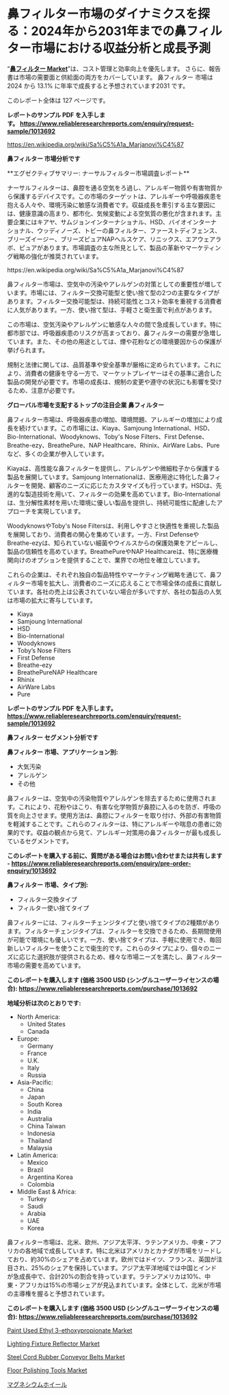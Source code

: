 <p><h1>鼻フィルター市場のダイナミクスを探る：2024年から2031年までの鼻フィルター市場における収益分析と成長予測</h1></p><p>&ldquo;<strong><a href="https://www.reliableresearchreports.com/nasal-filter-r1013692">鼻フィルター Market</a></strong>&rdquo;は、コスト管理と効率向上を優先します。 さらに、報告書は市場の需要面と供給面の両方をカバーしています。 鼻フィルター 市場は 2024 から 13.1% に年率で成長すると予想されています2031 です。</p>
<p>このレポート全体は 127 ページです。</p>
<p><strong>レポートのサンプル PDF を入手します。&nbsp;<a href="https://www.reliableresearchreports.com/enquiry/request-sample/1013692">https://www.reliableresearchreports.com/enquiry/request-sample/1013692</a></strong></p>
<p><a href="https://en.wikipedia.org/wiki/Sa%C5%A1a_Marjanovi%C4%87">https://en.wikipedia.org/wiki/Sa%C5%A1a_Marjanovi%C4%87</a></p>
<p><strong>鼻フィルター 市場分析です</strong></p>
<p><p>**エグゼクティブサマリー: ナーサルフィルター市場調査レポート**</p><p>ナーサルフィルターは、鼻腔を通る空気をろ過し、アレルギー物質や有害物質から保護するデバイスです。この市場のターゲットは、アレルギーや呼吸器疾患を抱える人々や、環境汚染に敏感な消費者です。収益成長を牽引する主な要因には、健康意識の高まり、都市化、気候変動による空気質の悪化が含まれます。主要企業にはキアヤ、サムジョンインターナショナル、HSD、バイオインターナショナル、ウッディノーズ、トビーの鼻フィルター、ファーストディフェンス、ブリーズイージー、ブリーズピュアNAPヘルスケア、リニックス、エアウェアラボ、ピュアがあります。市場調査の主な所見として、製品の革新やマーケティング戦略の強化が推奨されています。</p></p>
<p>https://en.wikipedia.org/wiki/Sa%C5%A1a_Marjanovi%C4%87</p>
<p><p>鼻フィルター市場は、空気中の汚染やアレルゲンの対策としての重要性が増しています。市場には、フィルター交換可能型と使い捨て型の2つの主要なタイプがあります。フィルター交換可能型は、持続可能性とコスト効率を重視する消費者に人気があります。一方、使い捨て型は、手軽さと衛生面で利点があります。</p><p>この市場は、空気汚染やアレルゲンに敏感な人々の間で急成長しています。特に都市部では、呼吸器疾患のリスクが高まっており、鼻フィルターの需要が急増しています。また、その他の用途としては、煙や花粉などの環境要因からの保護が挙げられます。</p><p>規制と法律に関しては、品質基準や安全基準が厳格に定められています。これにより、消費者の健康を守る一方で、マーケットプレイヤーはその基準に適合した製品の開発が必要です。市場の成長は、規制の変更や遵守の状況にも影響を受けるため、注意が必要です。</p></p>
<p><strong>グローバル市場を支配するトップの注目企業 鼻フィルター</strong></p>
<p><p>鼻フィルター市場は、呼吸器疾患の増加、環境問題、アレルギーの増加により成長を続けています。この市場には、Kiaya、Samjoung International、HSD、Bio-International、Woodyknows、Toby's Nose Filters、First Defense、Breathe-ezy、BreathePure、NAP Healthcare、Rhinix、AirWare Labs、Pureなど、多くの企業が参入しています。</p><p>Kiayaは、高性能な鼻フィルターを提供し、アレルゲンや微細粒子から保護する製品を展開しています。Samjoung Internationalは、医療用途に特化した鼻フィルターを開発、顧客のニーズに応じたカスタマイズも行っています。HSDは、先進的な製造技術を用いて、フィルターの効果を高めています。Bio-Internationalは、生分解性素材を用いた環境に優しい製品を提供し、持続可能性に配慮したアプローチを実現しています。</p><p>WoodyknowsやToby's Nose Filtersは、利用しやすさと快適性を重視した製品を展開しており、消費者の関心を集めています。一方、First DefenseやBreathe-ezyは、知られていない細菌やウイルスからの保護効果をアピールし、製品の信頼性を高めています。BreathePureやNAP Healthcareは、特に医療機関向けのオプションを提供することで、業界での地位を確立しています。</p><p>これらの企業は、それぞれ独自の製品特性やマーケティング戦略を通じて、鼻フィルター市場を拡大し、消費者のニーズに応えることで市場全体の成長に貢献しています。各社の売上は公表されていない場合が多いですが、各社の製品の人気は市場の拡大に寄与しています。</p></p>
<p><ul><li>Kiaya</li><li>Samjoung International</li><li>HSD</li><li>Bio-International</li><li>Woodyknows</li><li>Toby’s Nose Filters</li><li>First Defense</li><li>Breathe-ezy</li><li>BreathePureNAP Healthcare</li><li>Rhinix</li><li>AirWare Labs</li><li>Pure</li></ul></p>
<p><strong>レポートのサンプル PDF を入手します。 <a href="https://www.reliableresearchreports.com/enquiry/request-sample/1013692">https://www.reliableresearchreports.com/enquiry/request-sample/1013692</a></strong></p>
<p><strong>鼻フィルター セグメント分析です</strong></p>
<p><strong>鼻フィルター 市場、アプリケーション別:</strong></p>
<p><ul><li>大気汚染</li><li>アレルゲン</li><li>その他</li></ul></p>
<p><p>鼻フィルターは、空気中の汚染物質やアレルゲンを除去するために使用されます。これにより、花粉やほこり、有害な化学物質が鼻腔に入るのを防ぎ、呼吸の質を向上させます。使用方法は、鼻腔にフィルターを取り付け、外部の有害物質を軽減することです。これらのフィルターは、特にアレルギーや喘息の患者に効果的です。収益の観点から見て、アレルギー対策用の鼻フィルターが最も成長しているセグメントです。</p></p>
<p><strong>このレポートを購入する前に、質問がある場合はお問い合わせまたは共有します - <a href="https://www.reliableresearchreports.com/enquiry/pre-order-enquiry/1013692">https://www.reliableresearchreports.com/enquiry/pre-order-enquiry/1013692</a></strong></p>
<p><strong>鼻フィルター 市場、タイプ別:</strong></p>
<p><ul><li>フィルター交換タイプ</li><li>フィルター使い捨てタイプ</li></ul></p>
<p><p>鼻フィルターには、フィルターチェンジタイプと使い捨てタイプの2種類があります。フィルターチェンジタイプは、フィルターを交換できるため、長期間使用が可能で環境にも優しいです。一方、使い捨てタイプは、手軽に使用でき、毎回新しいフィルターを使うことで衛生的です。これらのタイプにより、個々のニーズに応じた選択肢が提供されるため、様々な市場ニーズを満たし、鼻フィルター市場の需要を高めています。</p></p>
<p><strong>このレポートを購入します (価格 3500 USD (シングルユーザーライセンスの場合): <a href="https://www.reliableresearchreports.com/purchase/1013692">https://www.reliableresearchreports.com/purchase/1013692</a></strong></p>
<p><strong>地域分析は次のとおりです:</strong></p>
<p><ul>
    <li>
        North America:
        <ul>
            <li>United States</li>
            <li>Canada</li>
        </ul>
    </li>
    <li>
        Europe:
        <ul>
            <li>Germany</li>
            <li>France</li>
            <li>U.K.</li>
            <li>Italy</li>
            <li>Russia</li>
        </ul>
    </li>
    <li>
        Asia-Pacific:
        <ul>
            <li>China</li>
            <li>Japan</li>
            <li>South Korea</li>
            <li>India</li>
            <li>Australia</li>
            <li>China Taiwan</li>
            <li>Indonesia</li>
            <li>Thailand</li>
            <li>Malaysia</li>
        </ul>
    </li>
    <li>
        Latin America:
        <ul>
            <li>Mexico</li>
            <li>Brazil</li>
            <li>Argentina Korea</li>
            <li>Colombia</li>
        </ul>
    </li>
    <li>
        Middle East & Africa:
        <ul>
            <li>Turkey</li>
            <li>Saudi</li>
            <li>Arabia</li>
            <li>UAE</li>
            <li>Korea</li>
        </ul>
    </li>
    </ul></p>
<p><p>鼻フィルター市場は、北米、欧州、アジア太平洋、ラテンアメリカ、中東・アフリカの各地域で成長しています。特に北米はアメリカとカナダが市場をリードしており、約30%のシェアを占めています。欧州ではドイツ、フランス、英国が注目され、25%のシェアを保持しています。アジア太平洋地域では中国とインドが急成長中で、合計20%の割合を持っています。ラテンアメリカは10%、中東・アフリカは15%の市場シェアが見込まれています。全体として、北米が市場の主導権を握ると予想されています。</p></p>
<p><strong>このレポートを購入します (価格 3500 USD (シングルユーザーライセンスの場合): <a href="https://www.reliableresearchreports.com/purchase/1013692">https://www.reliableresearchreports.com/purchase/1013692</a></strong></p>
<p><p><a href="https://issuu.com/reportprime-2/docs/paint-used-ethyl-3-ethoxypropionate_f8f985830f379e">Paint Used Ethyl 3-ethoxypropionate Market</a></p><p><a href="https://medium.com/@kaitlynkristyfj13/lighting-fixture-reflector-market-revolution-2024-2031-market-trends-shaping-the-next-decade-8d315ca000de">Lighting Fixture Reflector Market</a></p><p><a href="https://issuu.com/reportprime-2/docs/steel-cord-rubber-conveyor-belts-ma_5f82857f9b1cd6">Steel Cord Rubber Conveyor Belts Market</a></p><p><a href="https://medium.com/@kaitlynkristyfj13/floor-polishing-tools-industry-analysis-report-its-market-size-growing-with-a-cagr-of-6-4-b7ff3643b337">Floor Polishing Tools Market</a></p><p><a href="https://medium.com/@uyjtuy6/%E3%83%9E%E3%82%B0%E3%83%8D%E3%82%B7%E3%82%A6%E3%83%A0%E3%83%9B%E3%82%A4%E3%83%BC%E3%83%AB%E5%B8%82%E5%A0%B4-%E4%B8%96%E7%95%8C%E5%B8%82%E5%A0%B4%E3%82%B7%E3%82%A7%E3%82%A2%E3%81%A8%E3%83%A9%E3%83%B3%E3%82%AD%E3%83%B3%E3%82%B0-%E7%B7%8F%E8%B2%A9%E5%A3%B2%E3%81%8A%E3%82%88%E3%81%B3%E9%9C%80%E8%A6%81%E4%BA%88%E6%B8%AC2024%E5%B9%B4-2031%E5%B9%B4-422a5b338cb8">マグネシウムホイール</a></p></p>
